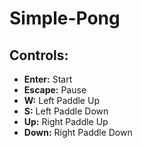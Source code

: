 # Simple-Pong
## Controls:
* **Enter:** Start
* **Escape:** Pause
* **W:** Left Paddle Up
* **S:** Left Paddle Down
* **Up:** Right Paddle Up
* **Down:** Right Paddle Down
